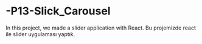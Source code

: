 # -P13-Slick_Carousel

In this project, we made a slider application with React.
Bu projemizde react ile slider uygulaması yaptık. 
